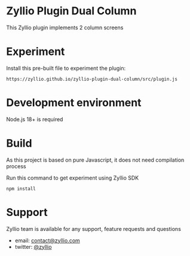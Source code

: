 # Zyllio Plugin Dual Column

This Zyllio plugin implements 2 column screens

# Experiment

Install this pre-built file to experiment the plugin:
```
https://zyllio.github.io/zyllio-plugin-dual-column/src/plugin.js
```

# Development environment

Node.js 18+ is required

# Build

As this project is based on pure Javascript, it does not need compilation process

Run this command to get experiment using Zyllio SDK 

```shell
npm install
```

# Support

Zyllio team is available for any support, feature requests and questions

- email: contact@zyllio.com
- twitter: [@zyllio](https://twitter.com/zyllio) 
